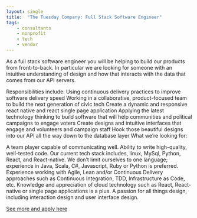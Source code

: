 ```yaml
---
layout: single
title:  "The Tuesday Company: Full Stack Software Engineer"
tags: 
    - consultants
    - nonprofit
    - tech
    - vendor
---
```


As a full stack software engineer you will be helping to build our products from front-to-back. In particular we are looking for someone with an intuitive understanding of design and how that interacts with the data that comes from our API servers.

Responsibilities include:
Using continuous delivery practices to improve software delivery speed
Working in a collaborative, product-focused team to build the next generation of civic tech
Create a dynamic and responsive react native and react single page application
Applying the latest technology thinking to build software that will help communities and political campaigns to engage voters
Create designs and intuitive interfaces that engage and volunteers and campaign staff
Hook those beautiful designs into our API all the way down to the database layer
What we’re looking for:

A team player capable of communicating well.
Ability to write high-quality, well-tested code. Our current tech stack includes, linux, MySql, Python, React, and React-native.
We don’t limit ourselves to one language; experience in Java, Scala, C#, Javascript, Ruby or Python is preferred.
Experience working with Agile, Lean and/or Continuous Delivery approaches such as Continuous Integration, TDD, Infrastructure as Code, etc.
Knowledge and appreciation of cloud technology such as React, React-native or single page applications is a plus.
A passion for all things design, including interaction design and user interface design.

[See more and apply here](https://www.tuesdaycompany.com/jobs?mc_cid=00e77e7410&mc_eid=507190785f)
